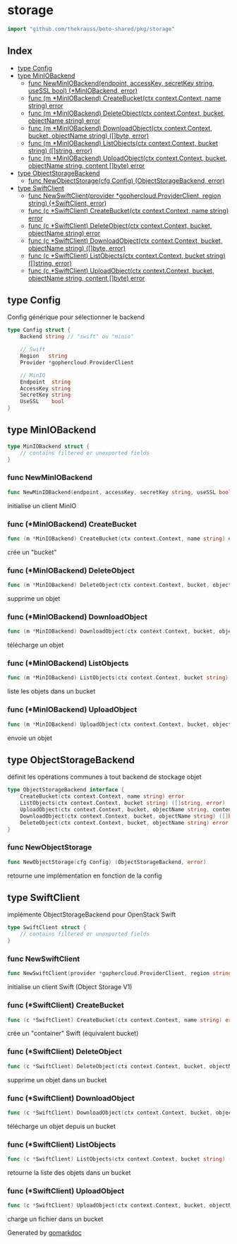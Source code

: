 <!-- Code generated by gomarkdoc. DO NOT EDIT -->

# storage

```go
import "github.com/thekrauss/beto-shared/pkg/storage"
```

## Index

- [type Config](<#Config>)
- [type MinIOBackend](<#MinIOBackend>)
  - [func NewMinIOBackend\(endpoint, accessKey, secretKey string, useSSL bool\) \(\*MinIOBackend, error\)](<#NewMinIOBackend>)
  - [func \(m \*MinIOBackend\) CreateBucket\(ctx context.Context, name string\) error](<#MinIOBackend.CreateBucket>)
  - [func \(m \*MinIOBackend\) DeleteObject\(ctx context.Context, bucket, objectName string\) error](<#MinIOBackend.DeleteObject>)
  - [func \(m \*MinIOBackend\) DownloadObject\(ctx context.Context, bucket, objectName string\) \(\[\]byte, error\)](<#MinIOBackend.DownloadObject>)
  - [func \(m \*MinIOBackend\) ListObjects\(ctx context.Context, bucket string\) \(\[\]string, error\)](<#MinIOBackend.ListObjects>)
  - [func \(m \*MinIOBackend\) UploadObject\(ctx context.Context, bucket, objectName string, content \[\]byte\) error](<#MinIOBackend.UploadObject>)
- [type ObjectStorageBackend](<#ObjectStorageBackend>)
  - [func NewObjectStorage\(cfg Config\) \(ObjectStorageBackend, error\)](<#NewObjectStorage>)
- [type SwiftClient](<#SwiftClient>)
  - [func NewSwiftClient\(provider \*gophercloud.ProviderClient, region string\) \(\*SwiftClient, error\)](<#NewSwiftClient>)
  - [func \(c \*SwiftClient\) CreateBucket\(ctx context.Context, name string\) error](<#SwiftClient.CreateBucket>)
  - [func \(c \*SwiftClient\) DeleteObject\(ctx context.Context, bucket, objectName string\) error](<#SwiftClient.DeleteObject>)
  - [func \(c \*SwiftClient\) DownloadObject\(ctx context.Context, bucket, objectName string\) \(\[\]byte, error\)](<#SwiftClient.DownloadObject>)
  - [func \(c \*SwiftClient\) ListObjects\(ctx context.Context, bucket string\) \(\[\]string, error\)](<#SwiftClient.ListObjects>)
  - [func \(c \*SwiftClient\) UploadObject\(ctx context.Context, bucket, objectName string, content \[\]byte\) error](<#SwiftClient.UploadObject>)


<a name="Config"></a>
## type Config

Config générique pour sélectionner le backend

```go
type Config struct {
    Backend string // "swift" ou "minio"

    // Swift
    Region   string
    Provider *gophercloud.ProviderClient

    // MinIO
    Endpoint  string
    AccessKey string
    SecretKey string
    UseSSL    bool
}
```

<a name="MinIOBackend"></a>
## type MinIOBackend



```go
type MinIOBackend struct {
    // contains filtered or unexported fields
}
```

<a name="NewMinIOBackend"></a>
### func NewMinIOBackend

```go
func NewMinIOBackend(endpoint, accessKey, secretKey string, useSSL bool) (*MinIOBackend, error)
```

initialise un client MinIO

<a name="MinIOBackend.CreateBucket"></a>
### func \(\*MinIOBackend\) CreateBucket

```go
func (m *MinIOBackend) CreateBucket(ctx context.Context, name string) error
```

crée un "bucket"

<a name="MinIOBackend.DeleteObject"></a>
### func \(\*MinIOBackend\) DeleteObject

```go
func (m *MinIOBackend) DeleteObject(ctx context.Context, bucket, objectName string) error
```

supprime un objet

<a name="MinIOBackend.DownloadObject"></a>
### func \(\*MinIOBackend\) DownloadObject

```go
func (m *MinIOBackend) DownloadObject(ctx context.Context, bucket, objectName string) ([]byte, error)
```

télécharge un objet

<a name="MinIOBackend.ListObjects"></a>
### func \(\*MinIOBackend\) ListObjects

```go
func (m *MinIOBackend) ListObjects(ctx context.Context, bucket string) ([]string, error)
```

liste les objets dans un bucket

<a name="MinIOBackend.UploadObject"></a>
### func \(\*MinIOBackend\) UploadObject

```go
func (m *MinIOBackend) UploadObject(ctx context.Context, bucket, objectName string, content []byte) error
```

envoie un objet

<a name="ObjectStorageBackend"></a>
## type ObjectStorageBackend

définit les opérations communes à tout backend de stockage objet

```go
type ObjectStorageBackend interface {
    CreateBucket(ctx context.Context, name string) error
    ListObjects(ctx context.Context, bucket string) ([]string, error)
    UploadObject(ctx context.Context, bucket, objectName string, content []byte) error
    DownloadObject(ctx context.Context, bucket, objectName string) ([]byte, error)
    DeleteObject(ctx context.Context, bucket, objectName string) error
}
```

<a name="NewObjectStorage"></a>
### func NewObjectStorage

```go
func NewObjectStorage(cfg Config) (ObjectStorageBackend, error)
```

retourne une implémentation en fonction de la config

<a name="SwiftClient"></a>
## type SwiftClient

implémente ObjectStorageBackend pour OpenStack Swift

```go
type SwiftClient struct {
    // contains filtered or unexported fields
}
```

<a name="NewSwiftClient"></a>
### func NewSwiftClient

```go
func NewSwiftClient(provider *gophercloud.ProviderClient, region string) (*SwiftClient, error)
```

initialise un client Swift \(Object Storage V1\)

<a name="SwiftClient.CreateBucket"></a>
### func \(\*SwiftClient\) CreateBucket

```go
func (c *SwiftClient) CreateBucket(ctx context.Context, name string) error
```

crée un "container" Swift \(équivalent bucket\)

<a name="SwiftClient.DeleteObject"></a>
### func \(\*SwiftClient\) DeleteObject

```go
func (c *SwiftClient) DeleteObject(ctx context.Context, bucket, objectName string) error
```

supprime un objet dans un bucket

<a name="SwiftClient.DownloadObject"></a>
### func \(\*SwiftClient\) DownloadObject

```go
func (c *SwiftClient) DownloadObject(ctx context.Context, bucket, objectName string) ([]byte, error)
```

télécharge un objet depuis un bucket

<a name="SwiftClient.ListObjects"></a>
### func \(\*SwiftClient\) ListObjects

```go
func (c *SwiftClient) ListObjects(ctx context.Context, bucket string) ([]string, error)
```

retourne la liste des objets dans un bucket

<a name="SwiftClient.UploadObject"></a>
### func \(\*SwiftClient\) UploadObject

```go
func (c *SwiftClient) UploadObject(ctx context.Context, bucket, objectName string, content []byte) error
```

charge un fichier dans un bucket

Generated by [gomarkdoc](<https://github.com/princjef/gomarkdoc>)
